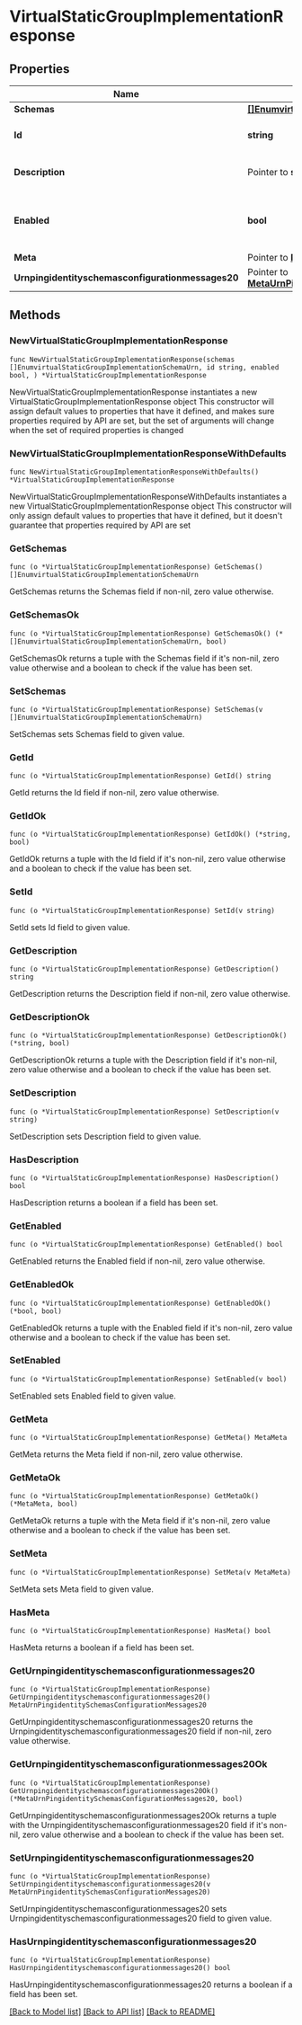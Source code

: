 # VirtualStaticGroupImplementationResponse

## Properties

Name | Type | Description | Notes
------------ | ------------- | ------------- | -------------
**Schemas** | [**[]EnumvirtualStaticGroupImplementationSchemaUrn**](EnumvirtualStaticGroupImplementationSchemaUrn.md) |  | 
**Id** | **string** | Name of the Group Implementation | 
**Description** | Pointer to **string** | A description for this Group Implementation | [optional] 
**Enabled** | **bool** | Indicates whether the Group Implementation is enabled. | 
**Meta** | Pointer to [**MetaMeta**](MetaMeta.md) |  | [optional] 
**Urnpingidentityschemasconfigurationmessages20** | Pointer to [**MetaUrnPingidentitySchemasConfigurationMessages20**](MetaUrnPingidentitySchemasConfigurationMessages20.md) |  | [optional] 

## Methods

### NewVirtualStaticGroupImplementationResponse

`func NewVirtualStaticGroupImplementationResponse(schemas []EnumvirtualStaticGroupImplementationSchemaUrn, id string, enabled bool, ) *VirtualStaticGroupImplementationResponse`

NewVirtualStaticGroupImplementationResponse instantiates a new VirtualStaticGroupImplementationResponse object
This constructor will assign default values to properties that have it defined,
and makes sure properties required by API are set, but the set of arguments
will change when the set of required properties is changed

### NewVirtualStaticGroupImplementationResponseWithDefaults

`func NewVirtualStaticGroupImplementationResponseWithDefaults() *VirtualStaticGroupImplementationResponse`

NewVirtualStaticGroupImplementationResponseWithDefaults instantiates a new VirtualStaticGroupImplementationResponse object
This constructor will only assign default values to properties that have it defined,
but it doesn't guarantee that properties required by API are set

### GetSchemas

`func (o *VirtualStaticGroupImplementationResponse) GetSchemas() []EnumvirtualStaticGroupImplementationSchemaUrn`

GetSchemas returns the Schemas field if non-nil, zero value otherwise.

### GetSchemasOk

`func (o *VirtualStaticGroupImplementationResponse) GetSchemasOk() (*[]EnumvirtualStaticGroupImplementationSchemaUrn, bool)`

GetSchemasOk returns a tuple with the Schemas field if it's non-nil, zero value otherwise
and a boolean to check if the value has been set.

### SetSchemas

`func (o *VirtualStaticGroupImplementationResponse) SetSchemas(v []EnumvirtualStaticGroupImplementationSchemaUrn)`

SetSchemas sets Schemas field to given value.


### GetId

`func (o *VirtualStaticGroupImplementationResponse) GetId() string`

GetId returns the Id field if non-nil, zero value otherwise.

### GetIdOk

`func (o *VirtualStaticGroupImplementationResponse) GetIdOk() (*string, bool)`

GetIdOk returns a tuple with the Id field if it's non-nil, zero value otherwise
and a boolean to check if the value has been set.

### SetId

`func (o *VirtualStaticGroupImplementationResponse) SetId(v string)`

SetId sets Id field to given value.


### GetDescription

`func (o *VirtualStaticGroupImplementationResponse) GetDescription() string`

GetDescription returns the Description field if non-nil, zero value otherwise.

### GetDescriptionOk

`func (o *VirtualStaticGroupImplementationResponse) GetDescriptionOk() (*string, bool)`

GetDescriptionOk returns a tuple with the Description field if it's non-nil, zero value otherwise
and a boolean to check if the value has been set.

### SetDescription

`func (o *VirtualStaticGroupImplementationResponse) SetDescription(v string)`

SetDescription sets Description field to given value.

### HasDescription

`func (o *VirtualStaticGroupImplementationResponse) HasDescription() bool`

HasDescription returns a boolean if a field has been set.

### GetEnabled

`func (o *VirtualStaticGroupImplementationResponse) GetEnabled() bool`

GetEnabled returns the Enabled field if non-nil, zero value otherwise.

### GetEnabledOk

`func (o *VirtualStaticGroupImplementationResponse) GetEnabledOk() (*bool, bool)`

GetEnabledOk returns a tuple with the Enabled field if it's non-nil, zero value otherwise
and a boolean to check if the value has been set.

### SetEnabled

`func (o *VirtualStaticGroupImplementationResponse) SetEnabled(v bool)`

SetEnabled sets Enabled field to given value.


### GetMeta

`func (o *VirtualStaticGroupImplementationResponse) GetMeta() MetaMeta`

GetMeta returns the Meta field if non-nil, zero value otherwise.

### GetMetaOk

`func (o *VirtualStaticGroupImplementationResponse) GetMetaOk() (*MetaMeta, bool)`

GetMetaOk returns a tuple with the Meta field if it's non-nil, zero value otherwise
and a boolean to check if the value has been set.

### SetMeta

`func (o *VirtualStaticGroupImplementationResponse) SetMeta(v MetaMeta)`

SetMeta sets Meta field to given value.

### HasMeta

`func (o *VirtualStaticGroupImplementationResponse) HasMeta() bool`

HasMeta returns a boolean if a field has been set.

### GetUrnpingidentityschemasconfigurationmessages20

`func (o *VirtualStaticGroupImplementationResponse) GetUrnpingidentityschemasconfigurationmessages20() MetaUrnPingidentitySchemasConfigurationMessages20`

GetUrnpingidentityschemasconfigurationmessages20 returns the Urnpingidentityschemasconfigurationmessages20 field if non-nil, zero value otherwise.

### GetUrnpingidentityschemasconfigurationmessages20Ok

`func (o *VirtualStaticGroupImplementationResponse) GetUrnpingidentityschemasconfigurationmessages20Ok() (*MetaUrnPingidentitySchemasConfigurationMessages20, bool)`

GetUrnpingidentityschemasconfigurationmessages20Ok returns a tuple with the Urnpingidentityschemasconfigurationmessages20 field if it's non-nil, zero value otherwise
and a boolean to check if the value has been set.

### SetUrnpingidentityschemasconfigurationmessages20

`func (o *VirtualStaticGroupImplementationResponse) SetUrnpingidentityschemasconfigurationmessages20(v MetaUrnPingidentitySchemasConfigurationMessages20)`

SetUrnpingidentityschemasconfigurationmessages20 sets Urnpingidentityschemasconfigurationmessages20 field to given value.

### HasUrnpingidentityschemasconfigurationmessages20

`func (o *VirtualStaticGroupImplementationResponse) HasUrnpingidentityschemasconfigurationmessages20() bool`

HasUrnpingidentityschemasconfigurationmessages20 returns a boolean if a field has been set.


[[Back to Model list]](../README.md#documentation-for-models) [[Back to API list]](../README.md#documentation-for-api-endpoints) [[Back to README]](../README.md)


